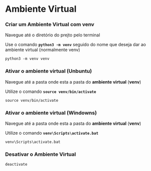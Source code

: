 # Ambiente Virtual

### Criar um Ambiente Virtual com venv
Navegue até o diretório do prejto pelo terminal

Use o comando **`python3 -m venv`** seguido do nome que deseja dar ao ambiente virtual (normalmente venv)

```
python3 -m venv venv
```

### Ativar o ambiente virtual (Unbuntu)
Navegue até a pasta onde esta a pasta do **ambiente virtual** (**venv**)

Utilize o comando **`source venv/bin/activate`**
```
source venv/bin/activate
```

### Ativar o ambiente virtual (Windowns)
Navegue até a pasta onde esta a pasta do **ambiente virtual** (**venv**)

Utilize o comando **`venv\Scripts\activate.bat`**

```
venv\Scripts\activate.bat
```

### Desativar o Ambiente Virtual
```
deactivate
```

